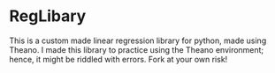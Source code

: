 # RegLibary

This is a custom made linear regression library for python, made using Theano. I made this library to practice using the Theano environment; hence, it might be riddled with errors. Fork at your own risk!

